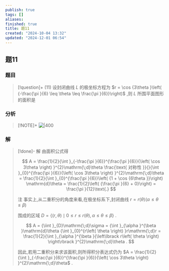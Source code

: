 ```yaml
---
publish: true
tags: []
aliases: 
finished: true
title: 题11
created: "2024-10-04 13:32"
updated: "2024-12-01 06:54"
---
```

## 题11
### 题目
> [!question]+
> (11) 设封闭曲线 $L$ 的极坐标方程为 $r = \cos {3\theta }\left( {-\frac{\pi }{6} \leq  \theta  \leq  \frac{\pi }{6}}\right)$ ,则 $L$ 所围平面图形的面积是
### 分析
> [!NOTE]+
> ![|400](https://img.hwenyi.live/202411092222770.webp)
### 解
> [!done]-
> 解 由面积公式得
> 
> $$
> A = \frac{1}{2}{\int }_{-\frac{\pi }{6}}^{\frac{\pi }{6}}{\left( \cos 3\theta \right) }^{2}\mathrm{\;d}\theta \frac{\text{ 对称性 }}{}{\int }_{0}^{\frac{\pi }{6}}{\left( \cos 3\theta \right) }^{2}\mathrm{\;d}\theta  = \frac{1}{2}{\int }_{0}^{\frac{\pi }{6}}\left( {1 + \cos {6\theta }}\right) \mathrm{d}\theta  = \frac{1}{2}\left( {\frac{\pi }{6} + 0}\right)  = \frac{\pi }{12}\text{.}
> $$
> 
> 注 事实上,从二重积分的角度来看,在极坐标系下,封闭曲线 $r = r\left( \theta \right) \left( {\alpha  \leq  \theta  \leq  \beta }\right)$
> 
> 围成的区域 $D = \{ \left( {r,\theta }\right)  \mid  0 \leq  r \leq  r\left( \theta \right) ,\alpha  \leq  \theta  \leq  \beta \}$ .
> 
> $$
> A = {\iint }_{D}\mathrm{\;d}\sigma  = {\int }_{\alpha }^{\beta }\mathrm{d}\theta {\int }_{0}^{r\left( \theta \right) }r\mathrm{\;d}r = \frac{1}{2}{\int }_{\alpha }^{\beta }{\left\lbrack  r\left( \theta \right) \right\rbrack  }^{2}\mathrm{\;d}\theta .
> $$
> 
> 因此,若用二重积分来求该面积,则所得积分表达式仍为 $A = \frac{1}{2}{\int }_{-\frac{\pi }{6}}^{\frac{\pi }{6}}{\left( \cos 3\theta \right) }^{2}\mathrm{\;d}\theta$ .